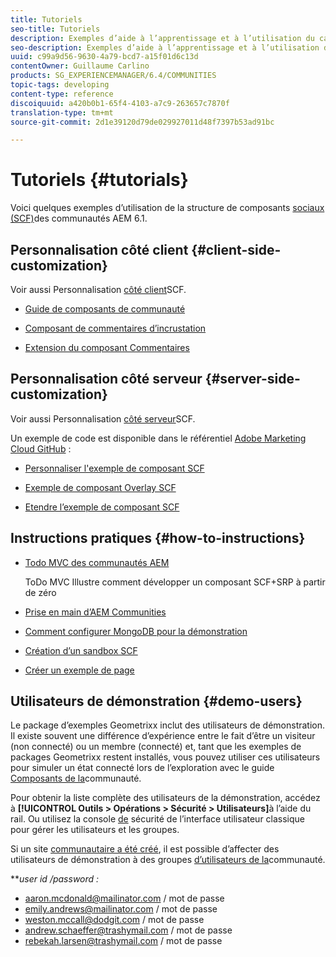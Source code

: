 ```yaml
---
title: Tutoriels
seo-title: Tutoriels
description: Exemples d’aide à l’apprentissage et à l’utilisation du cadre des composants sociaux des communautés AEM
seo-description: Exemples d’aide à l’apprentissage et à l’utilisation du cadre des composants sociaux des communautés AEM
uuid: c99a9d56-9630-4a79-bcd7-a15f01d6c13d
contentOwner: Guillaume Carlino
products: SG_EXPERIENCEMANAGER/6.4/COMMUNITIES
topic-tags: developing
content-type: reference
discoiquuid: a420b0b1-65f4-4103-a7c9-263657c7870f
translation-type: tm+mt
source-git-commit: 2d1e39120d79de029927011d48f7397b53ad91bc

---
```



# Tutoriels {#tutorials}

Voici quelques exemples d’utilisation de la structure de composants [sociaux (SCF)](scf.md)des communautés AEM 6.1.

## Personnalisation côté client {#client-side-customization}

Voir aussi Personnalisation [côté client](client-customize.md)SCF.

* [Guide de composants de communauté](components-guide.md)

* [Composant de commentaires d’incrustation](overlay-comments.md)

* [Extension du composant Commentaires](extend-comments.md)

## Personnalisation côté serveur {#server-side-customization}

Voir aussi Personnalisation [côté serveur](server-customize.md)SCF.

Un exemple de code est disponible dans le référentiel [Adobe Marketing Cloud GitHub](https://github.com/Adobe-Marketing-Cloud) :

* [Personnaliser l&#39;exemple de composant SCF](https://github.com/Adobe-Marketing-Cloud/aem-scf-sample-components-customize)

* [Exemple de composant Overlay SCF](https://github.com/Adobe-Marketing-Cloud/aem-scf-sample-components-overlay)

* [Etendre l’exemple de composant SCF](https://github.com/Adobe-Marketing-Cloud/aem-scf-sample-components-extension)

## Instructions pratiques {#how-to-instructions}

* [Todo MVC des communautés AEM](https://github.com/Adobe-Marketing-Cloud/aem-communities-todomvc-sample)

   ToDo MVC Illustre comment développer un composant SCF+SRP à partir de zéro

* [Prise en main d’AEM Communities](getting-started.md)

* [Comment configurer MongoDB pour la démonstration](demo-mongo.md)

* [Création d’un sandbox SCF](an-scf-sandbox.md)

* [Créer un exemple de page](create-sample-page.md)

## Utilisateurs de démonstration {#demo-users}

Le package d’exemples Geometrixx inclut des utilisateurs de démonstration. Il existe souvent une différence d’expérience entre le fait d’être un visiteur (non connecté) ou un membre (connecté) et, tant que les exemples de packages Geometrixx restent installés, vous pouvez utiliser ces utilisateurs pour simuler un état connecté lors de l’exploration avec le guide [Composants de la](components-guide.md)communauté.

Pour obtenir la liste complète des utilisateurs de la démonstration, accédez à **[!UICONTROL Outils > Opérations > Sécurité > Utilisateurs]**&#x200B;à l’aide du rail. Ou utilisez la console [de](http://localhost:4502/useradmin) sécurité de l’interface utilisateur classique pour gérer les utilisateurs et les groupes.

Si un site [communautaire a été créé](getting-started.md), il est possible d’affecter des utilisateurs de démonstration à des groupes [d’utilisateurs de la](users.md)communauté.

***user id */*password :***

* aaron.mcdonald@mailinator.com / mot de passe
* emily.andrews@mailinator.com / mot de passe
* weston.mccall@dodgit.com / mot de passe
* andrew.schaeffer@trashymail.com / mot de passe
* rebekah.larsen@trashymail.com / mot de passe
